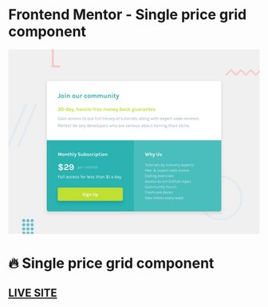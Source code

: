 # Frontend Mentor - Single price grid component

![Design preview for the Single price grid component coding challenge](./design/desktop-preview.jpg)

# 🔥 Single price grid component

## [LIVE SITE](https://kenreibman.github.io/single-price-grid-component/)

